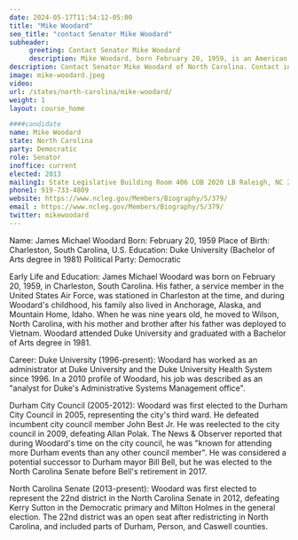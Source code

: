```yaml
---
date: 2024-05-17T11:54:12-05:00
title: "Mike Woodard"
seo_title: "contact Senator Mike Woodard"
subheader:
     greeting: Contact Senator Mike Woodard
     description: Mike Woodard, born February 20, 1959, is an American politician and a member of the Democratic Party. He serves in the North Carolina State Senate, representing District 22, and assumed office in 2013.
description: Contact Senator Mike Woodard of North Carolina. Contact information for Mike Woodard includes email address, phone number, and mailing address.
image: mike-woodard.jpeg
video:
url: /states/north-carolina/mike-woodard/
weight: 1
layout: course_home

####candidate
name: Mike Woodard
state: North Carolina
party: Democratic
role: Senator
inoffice: current
elected: 2013
mailing1: State Legislative Building Room 406 LOB 2020 LB Raleigh, NC 27603-2808
phone1: 919-733-4809
website: https://www.ncleg.gov/Members/Biography/S/379/
email : https://www.ncleg.gov/Members/Biography/S/379/
twitter: mikewoodard
---
```

Name: James Michael Woodard
Born: February 20, 1959
Place of Birth: Charleston, South Carolina, U.S.
Education: Duke University (Bachelor of Arts degree in 1981)
Political Party: Democratic

Early Life and Education:
James Michael Woodard was born on February 20, 1959, in Charleston, South Carolina. His father, a service member in the United States Air Force, was stationed in Charleston at the time, and during Woodard's childhood, his family also lived in Anchorage, Alaska, and Mountain Home, Idaho. When he was nine years old, he moved to Wilson, North Carolina, with his mother and brother after his father was deployed to Vietnam. Woodard attended Duke University and graduated with a Bachelor of Arts degree in 1981.

Career:
Duke University (1996-present): Woodard has worked as an administrator at Duke University and the Duke University Health System since 1996. In a 2010 profile of Woodard, his job was described as an "analyst for Duke's Administrative Systems Management office".

Durham City Council (2005-2012): Woodard was first elected to the Durham City Council in 2005, representing the city's third ward. He defeated incumbent city council member John Best Jr. He was reelected to the city council in 2009, defeating Allan Polak. The News & Observer reported that during Woodard's time on the city council, he was "known for attending more Durham events than any other council member". He was considered a potential successor to Durham mayor Bill Bell, but he was elected to the North Carolina Senate before Bell's retirement in 2017.

North Carolina Senate (2013-present): Woodard was first elected to represent the 22nd district in the North Carolina Senate in 2012, defeating Kerry Sutton in the Democratic primary and Milton Holmes in the general election. The 22nd district was an open seat after redistricting in North Carolina, and included parts of Durham, Person, and Caswell counties.
